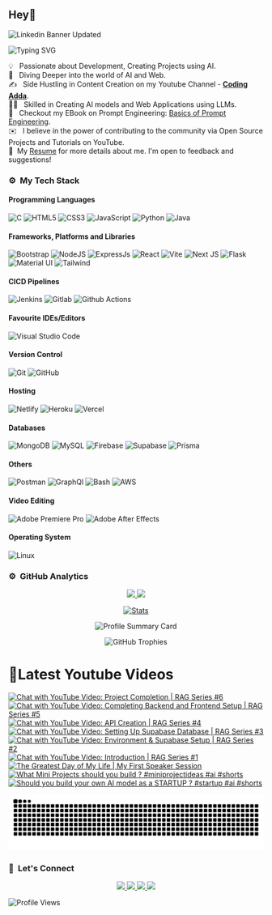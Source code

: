 ## Hey👋
![Linkedin Banner Updated](https://github.com/Yuvadi29/Yuvadi29/assets/80524895/64e39555-2b44-48be-a6b2-1a2a13c285be)


![Typing SVG](https://readme-typing-svg.herokuapp.com?font=comfortaa&color=ffffff&size=24&width=500&lines=🚀Software-Developer;🎙️Podcaster;📷Content-Creator;🎤Speaker;📕Author👋Nice+to+meet+you...)

💡 &nbsp; Passionate about Development, Creating Projects using AI.\
🧠 &nbsp; Diving Deeper into the world of AI and Web.\
✍️ &nbsp; Side Hustling in Content Creation on my Youtube Channel - **[Coding Adda](https://www.youtube.com/@Coding_adda)**.\
🧑‍🏭 &nbsp; Skilled in Creating AI models and Web Applications using LLMs.\
📕 &nbsp; Checkout my EBook on Prompt Engineering: [Basics of Prompt Engineering](https://amzn.in/d/4DiLgn3).\
✉️ &nbsp; I believe in the power of contributing to the community via Open Source Projects and Tutorials on YouTube.\
📄 &nbsp;My [Resume](Aditya_Trivedi_CV.pdf) for more details about me. I'm open to feedback and suggestions!

### ⚙️ &nbsp;My Tech Stack
#### Programming Languages 

![C](https://skillicons.dev/icons?i=c)
![HTML5](https://skillicons.dev/icons?i=html)
![CSS3](https://skillicons.dev/icons?i=css)
![JavaScript](https://skillicons.dev/icons?i=js)
![Python](https://skillicons.dev/icons?i=python)
![Java](https://skillicons.dev/icons?i=java)

#### Frameworks, Platforms and Libraries

![Bootstrap](https://skillicons.dev/icons?i=bootstrap)
![NodeJS](https://skillicons.dev/icons?i=nodejs)
![ExpressJs](https://skillicons.dev/icons?i=express)
![React](https://skillicons.dev/icons?i=react)
![Vite](https://skillicons.dev/icons?i=vite)
![Next JS](https://skillicons.dev/icons?i=nextjs)
![Flask](https://skillicons.dev/icons?i=flask)
![Material UI](https://skillicons.dev/icons?i=materialui)
![Tailwind](https://skillicons.dev/icons?i=tailwind)


#### CICD Pipelines
![Jenkins](https://skillicons.dev/icons?i=jenkins)
![Gitlab](https://skillicons.dev/icons?i=gitlab)
![Github Actions](https://skillicons.dev/icons?i=githubactions)


#### Favourite IDEs/Editors

![Visual Studio Code](https://skillicons.dev/icons?i=vscode)


#### Version Control

![Git](https://skillicons.dev/icons?i=git)
![GitHub](https://skillicons.dev/icons?i=github)

#### Hosting

![Netlify](https://skillicons.dev/icons?i=netlify)
![Heroku](https://skillicons.dev/icons?i=heroku)
![Vercel](https://skillicons.dev/icons?i=vercel)

#### Databases

![MongoDB](https://skillicons.dev/icons?i=mongodb)
![MySQL](https://skillicons.dev/icons?i=mysql)
![Firebase](https://skillicons.dev/icons?i=firebase)
![Supabase](https://skillicons.dev/icons?i=supabase)
![Prisma](https://skillicons.dev/icons?i=prisma)

#### Others

![Postman](https://skillicons.dev/icons?i=postman)
![GraphQl](https://skillicons.dev/icons?i=graphql)
![Bash](https://skillicons.dev/icons?i=bash)
![AWS](https://skillicons.dev/icons?i=aws)

#### Video Editing
![Adobe Premiere Pro](https://skillicons.dev/icons?i=pr)
![Adobe After Effects](https://skillicons.dev/icons?i=ae)

#### Operating System

![Linux](https://skillicons.dev/icons?i=linux)


### ⚙️ &nbsp;GitHub Analytics

<p align="center">
  <a href="https://github.com/Yuvadi29">
    <img height="180em" src="https://github-readme-stats-eight-theta.vercel.app/api?username=Yuvadi29&show_icons=true&theme=algolia&include_all_commits=true&count_private=true"/>
    <img height="180em" src="https://github-readme-stats-eight-theta.vercel.app/api/top-langs/?username=Yuvadi29&layout=compact&langs_count=8&theme=algolia"/>
  </a>
</p>

<p align="center">
    <!-- Stats Card -->
    <a href="https://github.com/Yuvadi29">
        <img src="https://github-stats-alpha.vercel.app/api/?username=Yuvadi29&cc=333333&tc=ffffff&ic=4B8BDA" alt="Stats" />
    </a>
</p>


<p align="center">
    <!-- Profile Summary Card -->
    <img src="https://github-profile-summary-cards.vercel.app/api/cards/profile-details?username=Yuvadi29&theme=algolia" alt="Profile Summary Card" />
</p>

<p align="center">
    <!-- Trophy Stats -->
    <img src="https://github-profile-trophy.vercel.app/?username=Yuvadi29&theme=tokyonight" alt="GitHub Trophies" />
</p>


# 📸Latest Youtube Videos
<!-- BEGIN YOUTUBE-CARDS -->
[![Chat with YouTube Video: Project Completion | RAG Series #6](https://ytcards.demolab.com/?id=Yp1MMEp410I&title=Chat+with+YouTube+Video%3A+Project+Completion+%7C+RAG+Series+%236&lang=en&timestamp=1754407831&background_color=%230d1117&title_color=%23ffffff&stats_color=%23dedede&max_title_lines=1&width=250&border_radius=5 "Chat with YouTube Video: Project Completion | RAG Series #6")](https://www.youtube.com/watch?v=Yp1MMEp410I)
[![Chat with YouTube Video: Completing Backend and Frontend Setup | RAG Series #5](https://ytcards.demolab.com/?id=10_2JgEu5rE&title=Chat+with+YouTube+Video%3A+Completing+Backend+and+Frontend+Setup+%7C+RAG+Series+%235&lang=en&timestamp=1753457400&background_color=%230d1117&title_color=%23ffffff&stats_color=%23dedede&max_title_lines=1&width=250&border_radius=5 "Chat with YouTube Video: Completing Backend and Frontend Setup | RAG Series #5")](https://www.youtube.com/watch?v=10_2JgEu5rE)
[![Chat with YouTube Video: API Creation | RAG Series #4](https://ytcards.demolab.com/?id=fBbxbBWFHnU&title=Chat+with+YouTube+Video%3A+API+Creation+%7C+RAG+Series+%234&lang=en&timestamp=1753198223&background_color=%230d1117&title_color=%23ffffff&stats_color=%23dedede&max_title_lines=1&width=250&border_radius=5 "Chat with YouTube Video: API Creation | RAG Series #4")](https://www.youtube.com/watch?v=fBbxbBWFHnU)
[![Chat with YouTube Video: Setting Up Supabase Database | RAG Series #3](https://ytcards.demolab.com/?id=MzydTeQ-SFM&title=Chat+with+YouTube+Video%3A+Setting+Up+Supabase+Database+%7C+RAG+Series+%233&lang=en&timestamp=1752593520&background_color=%230d1117&title_color=%23ffffff&stats_color=%23dedede&max_title_lines=1&width=250&border_radius=5 "Chat with YouTube Video: Setting Up Supabase Database | RAG Series #3")](https://www.youtube.com/watch?v=MzydTeQ-SFM)
[![Chat with YouTube Video: Environment & Supabase Setup  | RAG Series #2](https://ytcards.demolab.com/?id=_-KAJ6PwM1g&title=Chat+with+YouTube+Video%3A+Environment+%26+Supabase+Setup++%7C+RAG+Series+%232&lang=en&timestamp=1752249666&background_color=%230d1117&title_color=%23ffffff&stats_color=%23dedede&max_title_lines=1&width=250&border_radius=5 "Chat with YouTube Video: Environment & Supabase Setup  | RAG Series #2")](https://www.youtube.com/watch?v=_-KAJ6PwM1g)
[![Chat with YouTube Video: Introduction | RAG Series #1](https://ytcards.demolab.com/?id=jV5TnWXkpV8&title=Chat+with+YouTube+Video%3A+Introduction+%7C+RAG+Series+%231&lang=en&timestamp=1751988626&background_color=%230d1117&title_color=%23ffffff&stats_color=%23dedede&max_title_lines=1&width=250&border_radius=5 "Chat with YouTube Video: Introduction | RAG Series #1")](https://www.youtube.com/watch?v=jV5TnWXkpV8)
[![The Greatest Day of My Life | My First Speaker Session](https://ytcards.demolab.com/?id=gTILfNkdb-g&title=The+Greatest+Day+of+My+Life+%7C+My+First+Speaker+Session&lang=en&timestamp=1751643032&background_color=%230d1117&title_color=%23ffffff&stats_color=%23dedede&max_title_lines=1&width=250&border_radius=5 "The Greatest Day of My Life | My First Speaker Session")](https://www.youtube.com/watch?v=gTILfNkdb-g)
[![What Mini Projects should you build ? #miniprojectideas #ai #shorts](https://ytcards.demolab.com/?id=k_tAgUANHwE&title=What+Mini+Projects+should+you+build+%3F+%23miniprojectideas+%23ai+%23shorts&lang=en&timestamp=1751621435&background_color=%230d1117&title_color=%23ffffff&stats_color=%23dedede&max_title_lines=1&width=250&border_radius=5 "What Mini Projects should you build ? #miniprojectideas #ai #shorts")](https://www.youtube.com/shorts/k_tAgUANHwE)
[![Should you build your own AI model as a STARTUP ? #startup #ai #shorts](https://ytcards.demolab.com/?id=GtuxMoG9CdE&title=Should+you+build+your+own+AI+model+as+a+STARTUP+%3F+%23startup+%23ai+%23shorts&lang=en&timestamp=1751545819&background_color=%230d1117&title_color=%23ffffff&stats_color=%23dedede&max_title_lines=1&width=250&border_radius=5 "Should you build your own AI model as a STARTUP ? #startup #ai #shorts")](https://www.youtube.com/shorts/GtuxMoG9CdE)
<!-- END YOUTUBE-CARDS -->

<img src="https://raw.githubusercontent.com/Yuvadi29/Yuvadi29/output/snake.svg" alt="Snake animation" />

###

### 👋 &nbsp;Let's Connect
<p align="center">
  <a href="https://www.linkedin.com/in/adityat1702/">
        <img
            height="25"
            src="https://img.shields.io/badge/linkedin-%230077B5.svg?style=for-the-badge&logo=linkedin&logoColor=white"
        />
  </a>
  <a href="mailto:letstalkaditya@gmail.com">
        <img
            height="25"
            src="https://img.shields.io/badge/Gmail-D14836?style=for-the-badge&logo=gmail&logoColor=white"
        />
  <a href="https://youtube.com/@coding_adda">
    <img
        height="25"
        src="https://img.shields.io/badge/YouTube-red?/-@coding_adda?style=for-the-badge&logo=youtube&logoColor=white"
  </a>
    <a href="https://github.com/Yuvadi29">
        <img
            height="25"
            src="https://img.shields.io/badge/github-%23121011.svg?style=for-the-badge&logo=github&logoColor=white"
        />
    </a>
</p>

![Profile Views](https://komarev.com/ghpvc/?username=Yuvadi29&color=blue&style=flat&label=Profile+Views&base=1000)



